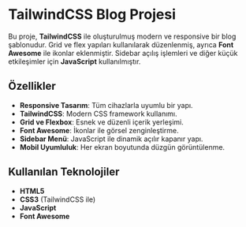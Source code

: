 # TailwindCSS Blog Projesi

Bu proje, **TailwindCSS** ile oluşturulmuş modern ve responsive bir blog şablonudur. Grid ve flex yapıları kullanılarak düzenlenmiş, ayrıca **Font Awesome** ile ikonlar eklenmiştir. Sidebar açılış işlemleri ve diğer küçük etkileşimler için **JavaScript** kullanılmıştır.

## Özellikler

- **Responsive Tasarım**: Tüm cihazlarla uyumlu bir yapı.
- **TailwindCSS**: Modern CSS framework kullanımı.
- **Grid ve Flexbox**: Esnek ve düzenli içerik yerleşimi.
- **Font Awesome**: İkonlar ile görsel zenginleştirme.
- **Sidebar Menü**: JavaScript ile dinamik açılır kapanır yapı.
- **Mobil Uyumluluk**: Her ekran boyutunda düzgün görüntülenme.

## Kullanılan Teknolojiler

- **HTML5**
- **CSS3** (TailwindCSS ile)
- **JavaScript**
- **Font Awesome**
